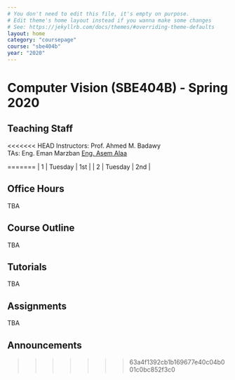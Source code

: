 ```yaml
---
# You don't need to edit this file, it's empty on purpose.
# Edit theme's home layout instead if you wanna make some changes
# See: https://jekyllrb.com/docs/themes/#overriding-theme-defaults
layout: home
category: "coursepage"
course: "sbe404b"
year: "2020"
---
```

# Computer Vision \(SBE404B\) - Spring 2020

## Teaching Staff

<<<<<<< HEAD
Instructors: Prof. Ahmed M. Badawy  
TAs: Eng. Eman Marzban <a href="https://a-alaa.github.io">Eng. Asem Alaa</a> 
<!-- 
=======
Instructors: Prof. Ahmed M. Badawy
Teaching Assistants: Eng. Eman Marzban and Eng. Asem Alaa

>>>>>>> 63a4f1392cb1b169677e40c04b001c0bc852f3c0
## Lecture Hours

**Monday**, **3rd slot** (+ 2nd slot each two weeks).

## Section Hours

| Section | Day | Time Slot |
|---------|-----|-----------|
<<<<<<< HEAD
|   1     | Wednesday | 1st |
|   2     | Wednesday | 2nd |

## Office Hours

| Day | Time |
|-----|-----------|
| Tuesday | from **10am** to **4pm** |
| Wednesday | from **4pm** to **8pm** |

## Grading

| Item | Percent  |
|-----|-----------|
| Final Exam | 60%  |
| Semester work grades (Total) | 40 % |

| Semester work grades |Percent |
|--------------|------------|
| Midterm | 30% |
| Project, Assignments | 50% |
| Quizzes, Attendance| 20% |



## Course Outline

| Week | Content |  Assignments
|------|-----------------|-----|
|   1  | Image Processing 1 (Operators) | Assignment 1 |
|   2  | Image in Frequency Domain |   |
|   3  | Histogram processing |   |
|   4  | Hough Transform (Line and Circle Detection) | Assignment 2 |
|   5  | Harris operator, Otsu thresholding |   |
|   6  | Region Growing and Clustering Segmentation |   |
|   7  | Feature Extraction, Description and matching | Assignment 3  |
|   7  | Principle Component Analysis(PCA) and face recognition |   |

## Tutorials

* Week 1. Image Processing 1 (Operators):
    * [Slides]({{ site.baseurl }}{% link 2019/cv/presentations/1_week1/index.md %}){:target="_blank"}
    * [Section Notes]({% link 2019/cv/notes/1_week1.md %}){:target="_blank"}
* Week 2. Image in Frequency Domain:
    * [Slides]({{ site.baseurl }}{% link 2019/cv/presentations/2_week2/index.md %}){:target="_blank"}
    * [Section Notes]({% link 2019/cv/notes/2_week2.md %}){:target="_blank"}
* Week 3. Histogram Processing and Local Operators (1):
    * [Slides]({{ site.baseurl }}{% link 2019/cv/presentations/3_week3/index.md %}){:target="_blank"}
* Week 4. Hough Transform (Line and Circle Detection):
    * [Section Notes]({% link 2019/cv/notes/4_week4.md %}){:target="_blank"}
* Week 5. Harris operator, Otsu thresholding, and Revision:
    * [Slides]({{ site.baseurl }}{% link 2019/cv/presentations/5_week5/index.md %}){:target="_blank"}
* Week 6. Region Growing and Clustering Segmentation:
    * [Section Notes]({% link 2019/cv/notes/6_week6.md %}){:target="_blank"}
* Week 7. Feature Extraction, Description and matching:
    * [Section Notes]({% link 2019/cv/notes/7_week7.md %}){:target="_blank"}
* Week 8. Principle Component Analysis(PCA) and face recognition:
    * [Section Notes]({% link 2019/cv/notes/8_week8.md %}){:target="_blank"}


## Assignments

* Assignment 1: [Images, Histograms, Gradients]({% link 2019/cv/assignments/1_assignment1.md %})

* Assignment 2: [Spatian Domain Filters, Frequency domain filters, Hough Transforms]({% link 2019/cv/assignments/2_assignment2.md %})

* Assignment 3: [Corner Detection, Segmentation and Clustering, and Active Contours (Snake)]({% link 2019/cv/assignments/3_assignment3.md %})


## Announcements -->
=======
|   1     | Tuesday | 1st |
|   2     | Tuesday | 2nd |

## Office Hours

TBA

## Course Outline

TBA

## Tutorials

TBA

## Assignments

TBA

## Announcements
>>>>>>> 63a4f1392cb1b169677e40c04b001c0bc852f3c0
